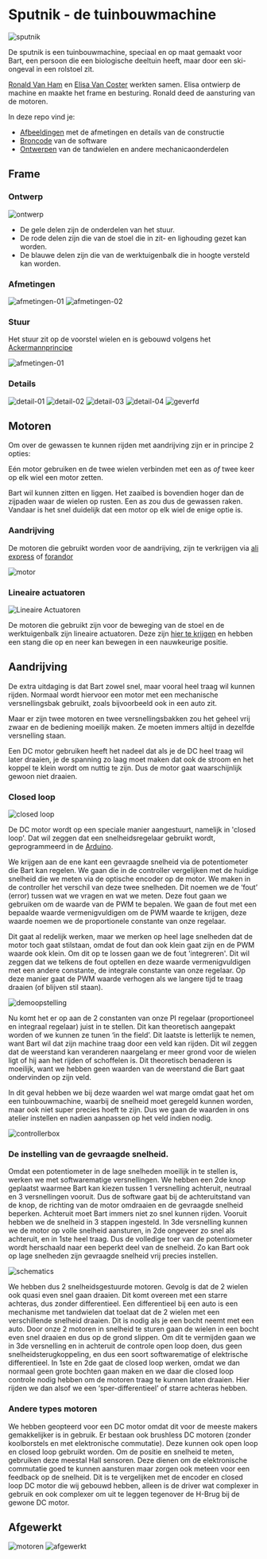 # Sputnik - de tuinbouwmachine

![sputnik](./images/TuinbouwmachineBart.jpg)

De sputnik is een tuinbouwmachine, speciaal en op maat gemaakt voor Bart, een persoon die een biologische deeltuin heeft, maar door een ski-ongeval in een rolstoel zit.

[Ronald Van Ham](https://github.com/RonaldVanHam) en [Elisa Van Coster](http://www.studiobasalt.be) werkten samen. Elisa ontwierp de machine en maakte het frame en besturing. Ronald deed de aansturing van de motoren.

In deze repo vind je:

- [Afbeeldingen](./images) met de afmetingen en details van de constructie
- [Broncode](./software) van de software
- [Ontwerpen](./designs) van de tandwielen en andere mechanicaonderdelen


## Frame

### Ontwerp

![ontwerp](./images/ontwerp.jpg)

- De gele delen zijn de onderdelen van het stuur.
- De rode delen zijn die van de stoel die in zit- en lighouding gezet kan worden.
- De blauwe delen zijn die van de werktuigenbalk die in hoogte versteld kan worden.

### Afmetingen

![afmetingen-01](./images/maten-01.png)
![afmetingen-02](./images/maten-02.png)

### Stuur

Het stuur zit op de voorstel wielen en is gebouwd volgens het [Ackermannprincipe](https://nl.wikipedia.org/wiki/Ackermann-principe)

![afmetingen-01](./images/maten-stuursysteem.png)

### Details

![detail-01](./images/detail-01.jpg)
![detail-02](./images/detail-02.jpg)
![detail-03](./images/detail-03.jpg)
![detail-04](./images/detail-04.jpg)
![geverfd](./images/frame-geverfd.jpg) 	

## Motoren

Om over de gewassen te kunnen rijden met aandrijving zijn er in principe 2 opties: 

Eén motor gebruiken en de twee wielen verbinden met een as *of* twee keer op elk wiel een motor zetten. 

Bart wil kunnen zitten en liggen. Het zaaibed is bovendien hoger dan de zijpaden waar de wielen op rusten. Een as zou dus de gewassen raken. Vandaar is het snel duidelijk dat een motor op elk wiel de enige optie is.

### Aandrijving

De motoren die gebruikt worden voor de aandrijving, zijn te verkrijgen via [ali express](https://www.aliexpress.com/w/my1016z-12v.html) of [forandor](https://forandor.com/index.php?route=product/product&path=68&product_id=324)

![motor](./images/MY1016Z.jpg)

### Lineaire actuatoren

![Lineaire Actuatoren](./images/actuator.jpg)

De motoren die gebruikt zijn voor de beweging van de stoel en de werktuigenbalk zijn lineaire actuatoren. Deze zijn [hier te krijgen](https://www.aliexpress.com/item/Free-shipping-24v-150mm-6inch-stroke-mini-linear-actuator-electric-linear-actuator-thrust-900N-customized-stroke/1647892597.html) en hebben een stang die op en neer kan bewegen in een nauwkeurige positie.

## Aandrijving

De extra uitdaging is dat Bart zowel snel, maar vooral heel traag wil kunnen rijden. Normaal wordt hiervoor een motor met een mechanische versnellingsbak gebruikt, zoals bijvoorbeeld ook in een auto zit.

Maar er zijn twee motoren en twee versnellingsbakken zou het geheel vrij zwaar en de bediening moeilijk maken. Ze moeten immers altijd in dezelfde versnelling staan.

Een DC motor gebruiken heeft het nadeel dat als je de DC heel traag wil later draaien, je de spanning zo laag moet maken dat ook de stroom en het koppel te klein wordt om nuttig te zijn. Dus de motor gaat waarschijnlijk gewoon niet draaien. 

### Closed loop

![closed loop](./images/open-closed-loop.jpg)

De DC motor wordt op een speciale manier aangestuurt, namelijk in 'closed loop'. Dat wil zeggen dat een snelheidsregelaar gebruikt wordt, geprogrammeerd in de [Arduino](./software/TuinbouwmachineBart/TuinbouwmachineBart.ino). 

We krijgen aan de ene kant een gevraagde snelheid via de potentiometer die Bart kan regelen. We gaan die in de controller vergelijken met de huidige snelheid die we meten via de optische encoder op de motor. We maken in de controller het verschil van deze twee snelheden. Dit noemen we de ‘fout’ (error) tussen wat we vragen en wat we meten. Deze fout gaan we gebruiken om de waarde van de PWM te bepalen. We gaan de fout met een bepaalde waarde vermenigvuldigen om de PWM waarde te krijgen, deze waarde noemen we de proportionele constante van onze regelaar. 

Dit gaat al redelijk werken, maar we merken op heel lage snelheden dat de motor toch gaat stilstaan, omdat de fout dan ook klein gaat zijn en de PWM waarde ook klein. Om dit op te lossen gaan we de fout 'integreren'. Dit wil zeggen dat we telkens de fout optellen en deze waarde vermenigvuldigen met een andere constante, de integrale constante van onze regelaar. Op deze manier gaat de PWM waarde verhogen als we langere tijd te traag draaien (of blijven stil staan). 

![demoopstelling](./images/DemoMotorsturingMetTreugkoppeling.jpg)

Nu komt het er op aan de 2 constanten van onze PI regelaar (proportioneel en integraal regelaar) juist in te stellen. Dit kan theoretisch aangepakt worden of we kunnen ze tunen ‘in the field’. Dit laatste is letterlijk te nemen, want Bart wil dat zijn machine traag door een veld kan rijden. Dit wil zeggen dat de weerstand kan veranderen naargelang er meer grond voor de wielen ligt of hij aan het rijden of schoffelen is. Dit theoretisch benaderen is moeilijk, want we hebben geen waarden van de weerstand die Bart gaat ondervinden op zijn veld. 

In dit geval hebben we bij deze waarden wel wat marge omdat gaat het om een tuinbouwmachine, waarbij de snelheid moet geregeld kunnen worden, maar ook niet super precies hoeft te zijn. Dus we gaan de waarden in ons atelier instellen en nadien aanpassen op het veld indien nodig.

![controllerbox](./images/ControllerBox.jpg)

### De instelling van de gevraagde snelheid.

Omdat een potentiometer in de lage snelheden moeilijk in te stellen is, werken we met softwarematige versnellingen. We hebben een 2de knop geplaatst waarmee Bart kan kiezen tussen 1 versnelling achteruit, neutraal en 3 versnellingen vooruit. Dus de software gaat bij de achteruitstand van de knop, de richting van de motor omdraaien en de gevraagde snelheid beperken. Achteruit moet Bart immers niet zo snel kunnen rijden. Vooruit hebben we de snelheid in 3 stappen ingesteld. In 3de versnelling kunnen we de motor op volle snelheid aansturen, in 2de ongeveer zo snel als achteruit, en in 1ste heel traag. Dus de volledige toer van de potentiometer wordt herschaald naar een beperkt deel van de snelheid. Zo kan Bart ook op lage snelheden zijn gevraagde snelheid vrij precies instellen.

![schematics](./images/BTS7960B-Board-schematics.png)

We hebben dus 2 snelheidsgestuurde motoren. Gevolg is dat de 2 wielen ook quasi even snel gaan draaien. Dit komt overeen met een starre achteras, dus zonder differentieel. Een differentieel bij een auto is een mechanisme met tandwielen dat toelaat dat de 2 wielen met een verschillende snelheid draaien. Dit is nodig als je een bocht neemt met een auto. Door onze 2 motoren in snelheid te sturen gaan de wielen in een  bocht even snel draaien en dus op de grond slippen. Om dit te vermijden gaan we in 3de versnelling en in achteruit de controle open loop doen, dus geen snelheidsterugkoppeling, en dus een soort softwarematige of elektrische differentieel. In 1ste en 2de gaat de closed loop werken, omdat we dan normaal geen grote bochten gaan maken en we daar die closed loop controle nodig hebben om de motoren traag te kunnen laten draaien. Hier rijden we dan alsof we een ‘sper-differentieel’ of starre achteras hebben.

### Andere types motoren

We hebben geopteerd voor een DC motor omdat dit voor de meeste makers gemakkelijker is in gebruik. Er bestaan ook brushless DC motoren (zonder koolborstels en met elektronische commutatie). Deze kunnen ook open loop en closed loop gebruikt worden. Om de positie en snelheid te meten, gebruiken deze meestal Hall sensoren. Deze dienen om de elektronische commutatie goed te kunnen aansturen maar zorgen ook meteen voor een feedback op de snelheid. Dit is te vergelijken met de encoder en closed loop DC motor die wij gebouwd hebben, alleen is de driver wat complexer in gebruik en ook complexer om uit te leggen tegenover de H-Brug bij de gewone DC motor.


## Afgewerkt

![motoren](./images/montage-motoren.jpg)
![afgewerkt](./images/afgewerkt.jpg)